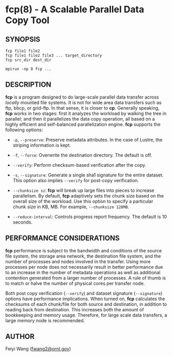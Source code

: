 fcp(8) - A Scalable Parallel Data Copy Tool
================================================================

## SYNOPSIS
    fcp file1 file2
    fcp file1 file2 file3 ... target_directory
    fcp src_dir dest_dir
    
    mpirun -np 8 fcp ...

## DESCRIPTION

**fcp** is a program designed to do large-scale parallel data transfer across
_locally_ mounted file systems. It is not for wide area data transfers such as
ftp, bbcp, or grid-ftp. In that sense, it is closer to **cp**. Generally
speaking, **fcp** works in two stages: first it analyzes the workload by
walking the tree in parallel; and then it parallelizes the data copy
operation, all based on a highly efficient and self-balanced parallelization
engine.  **fcp** supports the following options:


* `-p`, `--preserve`:
  Preserve metadata attributes. In the case of Lustre,
  the striping information is kept.

* `-f`, `--force`:
  Overwrite the destination directory. The default is
  off.

* `--verify`:
  Perform checksum-based verification after the copy. 

* `-s`, `--signature`:
  Generate a single sha1 signature for the entire dataset. This option also 
  implies `--verify` for post-copy verification.


* `--chunksize sz`:
   **fcp** will break up large files into pieces to increase parallelism. By
   default, **fcp** adaptively sets the chunk size based on the overall size of
   the workload. Use this option to specify a particular chunk size in KB, MB. 
   For example, `--chunksize 128MB`.

* `--reduce-interval`:
  Controls progress report frequency. The default is 10 seconds.



## PERFORMANCE CONSIDERATIONS


**fcp** performance is subject to the bandwidth and conditions of the source file
system, the storage area network, the destination file system, and
the number of processes and nodes involved in the transfer. Using more
processes per node does not necessarily result in better performance due to an
increase in the number of metadata operations as well as additional contention
generated from a larger number of processes. A rule of thumb is to match or
halve the number of physical cores per transfer node.

Both post copy verification (`--verify`) and dataset signature (`--signature`)
options have performance implications. When turned on, **fcp** calculates the
checksums of each chunk/file for both source and destination, in addition to
reading back from destination. This increases both the amount of bookkeeping
and memory usage. Therefore, for large scale data transfers, a large memory
node is recommended.


## AUTHOR

Feiyi Wang (fwang2@ornl.gov)




